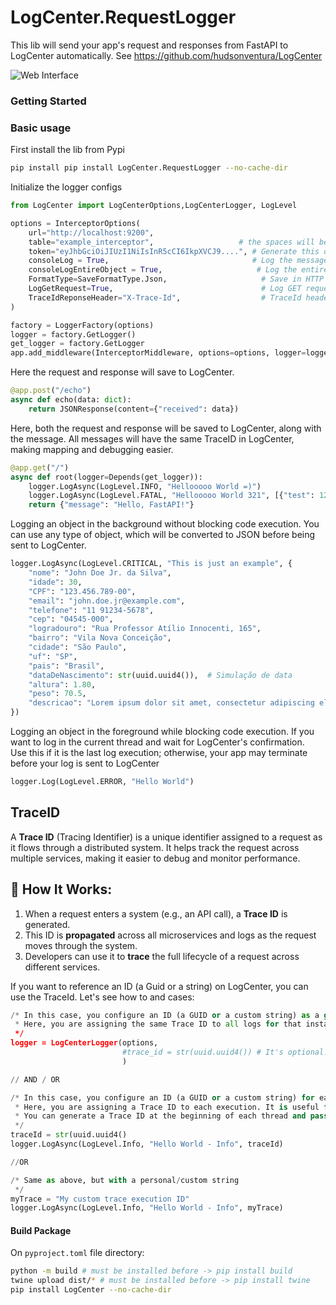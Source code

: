 # LogCenter.RequestLogger

This lib will send your app's request and responses from FastAPI to LogCenter automatically. See https://github.com/hudsonventura/LogCenter

![Web Interface](https://github.com/hudsonventura/LogCenter/blob/main/logo.png?raw=true)




### Getting Started


### Basic usage
First install the lib from Pypi
``` bash
pip install pip install LogCenter.RequestLogger --no-cache-dir
```


Initialize the logger configs
``` python
from LogCenter import LogCenterOptions,LogCenterLogger, LogLevel

options = InterceptorOptions(
    url="http://localhost:9200",
    table="example_interceptor",                   # the spaces will be converted to _ (underscore).
    token="eyJhbGciOiJIUzI1NiIsInR5cCI6IkpXVCJ9....", # Generate this on LogCenter inteface, on you profile photo.
    consoleLog = True,                                # Log the message on the console as a comon Console.WriteLine(). Default is true
    consoleLogEntireObject = True,                     # Log the entire objeti to the Console.WriteLine(). Default is false
    FormatType=SaveFormatType.Json,                     # Save in HTTP Text or JSON?
    LogGetRequest=True,                                 # Log GET requests?
    TraceIdReponseHeader="X-Trace-Id",                  # TraceId header name OPTIONAL. Default is X-Trace-Id
)

factory = LoggerFactory(options)
logger = factory.GetLogger()
get_logger = factory.GetLogger
app.add_middleware(InterceptorMiddleware, options=options, logger=logger)
```


Here the request and response will save to LogCenter.
``` python
@app.post("/echo")
async def echo(data: dict):
    return JSONResponse(content={"received": data})
```


Here, both the request and response will be saved to LogCenter, along with the message. All messages will have the same TraceID in LogCenter, making mapping and debugging easier.
``` python
@app.get("/")
async def root(logger=Depends(get_logger)):
    logger.LogAsync(LogLevel.INFO, "Hellooooo World =)")
    logger.LogAsync(LogLevel.FATAL, "Hellooooo World 321", [{"test": 123}])
    return {"message": "Hello, FastAPI!"}
```


Logging an object in the background without blocking code execution. You can use any type of object, which will be converted to JSON before being sent to LogCenter.
``` python
logger.LogAsync(LogLevel.CRITICAL, "This is just an example", {
    "nome": "John Doe Jr. da Silva",
    "idade": 30,
    "CPF": "123.456.789-00",
    "email": "john.doe.jr@example.com",
    "telefone": "11 91234-5678",
    "cep": "04545-000",
    "logradouro": "Rua Professor Atílio Innocenti, 165",
    "bairro": "Vila Nova Conceição",
    "cidade": "São Paulo",
    "uf": "SP",
    "pais": "Brasil",
    "dataDeNascimento": str(uuid.uuid4()),  # Simulação de data
    "altura": 1.80,
    "peso": 70.5,
    "descricao": "Lorem ipsum dolor sit amet, consectetur adipiscing elit. Sed do eiusmod tempor incididunt ut labore et dolore magna aliqua. Ut enim ad minim veniam, quis nostrud exercitation ullamco laboris nisi ut aliquip ex ea commodo consequat"
})
```


Logging an object in the foreground while blocking code execution. If you want to log in the current thread and wait for LogCenter's confirmation.  
Use this if it is the last log execution; otherwise, your app may terminate before your log is sent to LogCenter
``` python
logger.Log(LogLevel.ERROR, "Hello World")
```



## TraceID
A **Trace ID** (Tracing Identifier) is a unique identifier assigned to a request as it flows through a distributed system. It helps track the request across multiple services, making it easier to debug and monitor performance.

## 🔹 How It Works:
1. When a request enters a system (e.g., an API call), a **Trace ID** is generated.
2. This ID is **propagated** across all microservices and logs as the request moves through the system.
3. Developers can use it to **trace** the full lifecycle of a request across different services.


If you want to reference an ID (a Guid or a string) on LogCenter, you can use the TraceId. Let's see how to and cases:



``` python
/* In this case, you configure an ID (a GUID or a custom string) as a global Trace ID for the execution instance of your app.
 * Here, you are assigning the same Trace ID to all logs for that instance's execution.
 */
logger = LogCenterLogger(options, 
                         #trace_id = str(uuid.uuid4()) # It's optional. If empty, it will generate a new one Guid, else, you can you your own traceId, Guid or string
                         )

// AND / OR

/* In this case, you configure an ID (a GUID or a custom string) for each log entry. It will ignore the global Trace ID (above).
 * Here, you are assigning a Trace ID to each execution. It is useful for multiple thread executions in your app.
 * You can generate a Trace ID at the beginning of each thread and pass it to the Log method call.
 */
traceId = str(uuid.uuid4()
logger.LogAsync(LogLevel.Info, "Hello World - Info", traceId)

//OR

/* Same as above, but with a personal/custom string
 */
myTrace = "My custom trace execution ID"
logger.LogAsync(LogLevel.Info, "Hello World - Info", myTrace)
```



#### Build Package

On `pyproject.toml` file directory:
```bash
python -m build # must be installed before -> pip install build
twine upload dist/* # must be installed before -> pip install twine
pip install LogCenter --no-cache-dir
```